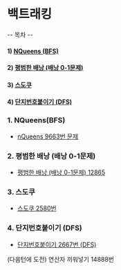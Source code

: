 # 백트래킹 
-- 목차 --
#### 1) [NQueens (BFS)](#1-NQueens-(BFS))

#### 2) [평범한 배낭 (배낭 0-1문제)](#2-평범한-배낭-(배낭-0-1문제))

#### 3) [스도쿠](#3-스도쿠)

#### 4) [단지번호붙이기 (DFS)](#4-단지번호붙이기-(DFS))




### 1. NQueens(BFS)

* [nQueens 9663번 문제](https://www.acmicpc.net/problem/9663)

### 2. 평범한 배낭 (배낭 0-1문제) 

* [평범한 배낭 (배낭 0-1문제) 12865](https://www.acmicpc.net/problem/12865)

### 3. 스도쿠 

* [스도쿠 2580번](https://www.acmicpc.net/problem/2580)


### 4. 단지번호붙이기 (DFS)

* [단지번호붙이기 2667번 (DFS)](https://www.acmicpc.net/problem/2667)


(다음턴에 도전) 연산자 끼워넣기 14888번
